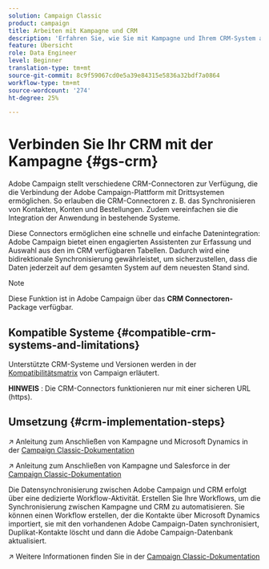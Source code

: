 ```yaml
---
solution: Campaign Classic
product: campaign
title: Arbeiten mit Kampagne und CRM
description: 'Erfahren Sie, wie Sie mit Kampagne und Ihrem CRM-System arbeiten können '
feature: Übersicht
role: Data Engineer
level: Beginner
translation-type: tm+mt
source-git-commit: 8c9f59067cd0e5a39e84315e5836a32bdf7a0864
workflow-type: tm+mt
source-wordcount: '274'
ht-degree: 25%

---
```


# Verbinden Sie Ihr CRM mit der Kampagne {#gs-crm}

Adobe Campaign stellt verschiedene CRM-Connectoren zur Verfügung, die die Verbindung der Adobe Campaign-Plattform mit Drittsystemen ermöglichen. So erlauben die CRM-Connectoren z. B. das Synchronisieren von Kontakten, Konten und Bestellungen. Zudem vereinfachen sie die Integration der Anwendung in bestehende Systeme.

Diese Connectors ermöglichen eine schnelle und einfache Datenintegration: Adobe Campaign bietet einen engagierten Assistenten zur Erfassung und Auswahl aus den im CRM verfügbaren Tabellen. Dadurch wird eine bidirektionale Synchronisierung gewährleistet, um sicherzustellen, dass die Daten jederzeit auf dem gesamten System auf dem neuesten Stand sind.

>[!NOTE]
>
>Diese Funktion ist in Adobe Campaign über das **CRM Connectoren-** Package verfügbar.

## Kompatible Systeme {#compatible-crm-systems-and-limitations}

Unterstützte CRM-Systeme und Versionen werden in der [Kompatibilitätsmatrix](../start/compatibility-matrix.md) von Campaign erläutert.

**HINWEIS** : Die CRM-Connectors funktionieren nur mit einer sicheren URL (https).

## Umsetzung {#crm-implementation-steps}

:arrow_upper_right: Anleitung zum Anschließen von Kampagne und Microsoft Dynamics in der [Campaign Classic-Dokumentation](https://experienceleague.adobe.com/docs/campaign-classic/using/getting-started/connectors/crm-connectors/crm-ms-dynamics.html?lang=en#microsoft-dynamics-implementation-steps)

:arrow_upper_right: Anleitung zum Anschließen von Kampagne und Salesforce in der [Campaign Classic-Dokumentation](https://experienceleague.adobe.com/docs/campaign-classic/using/getting-started/connectors/crm-connectors/crm-sfdc.html?lang=en#getting-started)


Die Datensynchronisierung zwischen Adobe Campaign und CRM erfolgt über eine dedizierte Workflow-Aktivität. Erstellen Sie Ihre Workflows, um die Synchronisierung zwischen Kampagne und CRM zu automatisieren. Sie können einen Workflow erstellen, der die Kontakte über Microsoft Dynamics importiert, sie mit den vorhandenen Adobe Campaign-Daten synchronisiert, Duplikat-Kontakte löscht und dann die Adobe Campaign-Datenbank aktualisiert.

:arrow_upper_right: Weitere Informationen finden Sie in der [Campaign Classic-Dokumentation](https://experienceleague.adobe.com/docs/campaign-classic/using/getting-started/connectors/crm-connectors/crm-data-sync.html?lang=en#getting-started)

